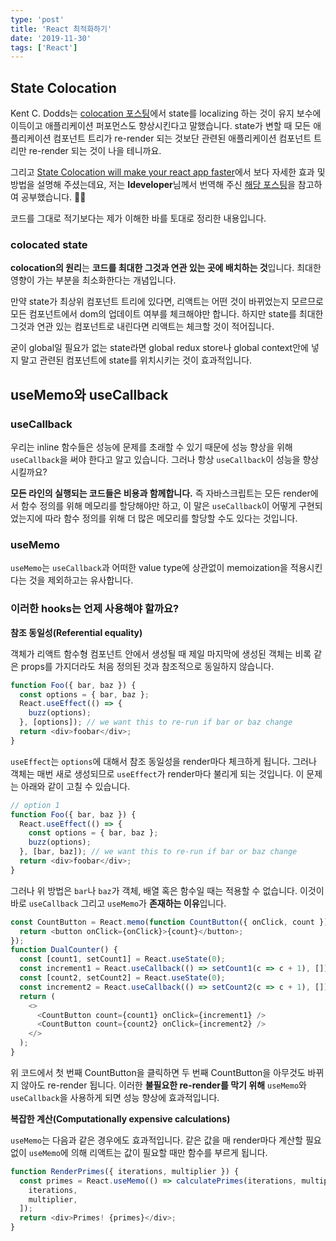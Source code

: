```yaml
---
type: 'post'
title: 'React 최적화하기'
date: '2019-11-30'
tags: ['React']
---
```


## State Colocation

Kent C. Dodds는 [colocation 포스팅](https://kentcdodds.com/blog/colocation)에서 state를 localizing 하는 것이 유지 보수에 이득이고 애플리케이션 퍼포먼스도 향상시킨다고 말했습니다. state가 변할 때 모든 애플리케이션 컴포넌트 트리가 re-render 되는 것보단 관련된 애플리케이션 컴포넌트 트리만 re-render 되는 것이 나을 테니까요.

그리고 [State Colocation will make your react app faster](https://kentcdodds.com/blog/state-colocation-will-make-your-react-app-faster)에서 보다 자세한 효과 및 방법을 설명해 주셨는데요, 저는 **Ideveloper**님께서 번역해 주신 [해당 포스팅](https://ideveloper2.dev/blog/2019-10-12--state-colocation-will-make-your-react-app-faster/)을 참고하여 공부했습니다. 🙋‍♀️

코드를 그대로 적기보다는 제가 이해한 바를 토대로 정리한 내용입니다.

### colocated state

**colocation의 원리**는 **코드를 최대한 그것과 연관 있는 곳에 배치하는 것**입니다. 최대한 영향이 가는 부분을 최소화한다는 개념입니다.

만약 state가 최상위 컴포넌트 트리에 있다면, 리액트는 어떤 것이 바뀌었는지 모르므로 모든 컴포넌트에서 dom의 업데이트 여부를 체크해야만 합니다. 하지만 state를 최대한 그것과 연관 있는 컴포넌트로 내린다면 리액트는 체크할 것이 적어집니다.

굳이 global일 필요가 없는 state라면 global redux store나 global context안에 넣지 말고 관련된 컴포넌트에 state를 위치시키는 것이 효과적입니다.

## useMemo와 useCallback

### useCallback

우리는 inline 함수들은 성능에 문제를 초래할 수 있기 때문에 성능 향상을 위해 `useCallback`을 써야 한다고 알고 있습니다. 그러나 항상 `useCallback`이 성능을 향상시킬까요?

**모든 라인의 실행되는 코드들은 비용과 함께합니다.** 즉 자바스크립트는 모든 render에서 함수 정의를 위해 메모리를 할당해야만 하고, 이 말은 `useCallback`이 어떻게 구현되었는지에 따라 함수 정의를 위해 더 많은 메모리를 할당할 수도 있다는 것입니다.

### useMemo

`useMemo`는 `useCallback`과 어떠한 value type에 상관없이 memoization을 적용시킨다는 것을 제외하고는 유사합니다.

### 이러한 hooks는 언제 사용해야 할까요?

**참조 동일성(Referential equality)**

객체가 리액트 함수형 컴포넌트 안에서 생성될 때 제일 마지막에 생성된 객체는 비록 같은 props를 가지더라도 처음 정의된 것과 참조적으로 동일하지 않습니다.

```javascript
function Foo({ bar, baz }) {
  const options = { bar, baz };
  React.useEffect(() => {
    buzz(options);
  }, [options]); // we want this to re-run if bar or baz change
  return <div>foobar</div>;
}
```

`useEffect`는 `options`에 대해서 참조 동일성을 render마다 체크하게 됩니다. 그러나 객체는 매번 새로 생성되므로 `useEffect`가 render마다 불리게 되는 것입니다. 이 문제는 아래와 같이 고칠 수 있습니다.

```javascript
// option 1
function Foo({ bar, baz }) {
  React.useEffect(() => {
    const options = { bar, baz };
    buzz(options);
  }, [bar, baz]); // we want this to re-run if bar or baz change
  return <div>foobar</div>;
}
```

그러나 위 방법은 `bar`나 `baz`가 객체, 배열 혹은 함수일 때는 적용할 수 없습니다. 이것이 바로 `useCallback` 그리고 `useMemo`가 **존재하는 이유**입니다.

```javascript
const CountButton = React.memo(function CountButton({ onClick, count }) {
  return <button onClick={onClick}>{count}</button>;
});
function DualCounter() {
  const [count1, setCount1] = React.useState(0);
  const increment1 = React.useCallback(() => setCount1(c => c + 1), []);
  const [count2, setCount2] = React.useState(0);
  const increment2 = React.useCallback(() => setCount2(c => c + 1), []);
  return (
    <>
      <CountButton count={count1} onClick={increment1} />
      <CountButton count={count2} onClick={increment2} />
    </>
  );
}
```

위 코드에서 첫 번째 CountButton을 클릭하면 두 번째 CountButton을 아무것도 바뀌지 않아도 re-render 됩니다. 이러한 **불필요한 re-render를 막기 위해** `useMemo`와 `useCallback`을 사용하게 되면 성능 향상에 효과적입니다.

**복잡한 계산(Computationally expensive calculations)**

`useMemo`는 다음과 같은 경우에도 효과적입니다. 같은 값을 매 render마다 계산할 필요 없이 `useMemo`에 의해 리액트는 값이 필요할 때만 함수를 부르게 됩니다.

```javascript
function RenderPrimes({ iterations, multiplier }) {
  const primes = React.useMemo(() => calculatePrimes(iterations, multiplier), [
    iterations,
    multiplier,
  ]);
  return <div>Primes! {primes}</div>;
}
```

